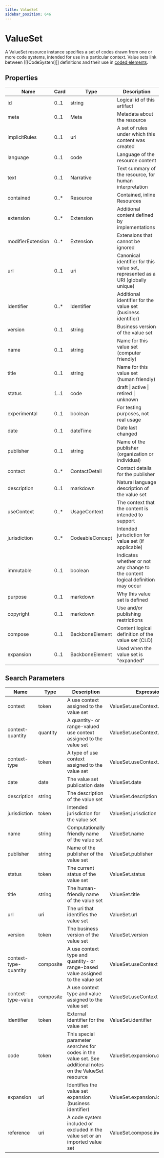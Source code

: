 ```yaml
---
title: ValueSet
sidebar_position: 646
---
```


# ValueSet

A ValueSet resource instance specifies a set of codes drawn from one or more code systems, intended for use in a
particular context. Value sets link between [[[CodeSystem]]] definitions and their use in [coded
elements](terminologies.html).

## Properties

| Name              | Card  | Type            | Description                                                                     |
| ----------------- | ----- | --------------- | ------------------------------------------------------------------------------- |
| id                | 0..1  | string          | Logical id of this artifact                                                     |
| meta              | 0..1  | Meta            | Metadata about the resource                                                     |
| implicitRules     | 0..1  | uri             | A set of rules under which this content was created                             |
| language          | 0..1  | code            | Language of the resource content                                                |
| text              | 0..1  | Narrative       | Text summary of the resource, for human interpretation                          |
| contained         | 0..\* | Resource        | Contained, inline Resources                                                     |
| extension         | 0..\* | Extension       | Additional content defined by implementations                                   |
| modifierExtension | 0..\* | Extension       | Extensions that cannot be ignored                                               |
| url               | 0..1  | uri             | Canonical identifier for this value set, represented as a URI (globally unique) |
| identifier        | 0..\* | Identifier      | Additional identifier for the value set (business identifier)                   |
| version           | 0..1  | string          | Business version of the value set                                               |
| name              | 0..1  | string          | Name for this value set (computer friendly)                                     |
| title             | 0..1  | string          | Name for this value set (human friendly)                                        |
| status            | 1..1  | code            | draft \| active \| retired \| unknown                                           |
| experimental      | 0..1  | boolean         | For testing purposes, not real usage                                            |
| date              | 0..1  | dateTime        | Date last changed                                                               |
| publisher         | 0..1  | string          | Name of the publisher (organization or individual)                              |
| contact           | 0..\* | ContactDetail   | Contact details for the publisher                                               |
| description       | 0..1  | markdown        | Natural language description of the value set                                   |
| useContext        | 0..\* | UsageContext    | The context that the content is intended to support                             |
| jurisdiction      | 0..\* | CodeableConcept | Intended jurisdiction for value set (if applicable)                             |
| immutable         | 0..1  | boolean         | Indicates whether or not any change to the content logical definition may occur |
| purpose           | 0..1  | markdown        | Why this value set is defined                                                   |
| copyright         | 0..1  | markdown        | Use and/or publishing restrictions                                              |
| compose           | 0..1  | BackboneElement | Content logical definition of the value set (CLD)                               |
| expansion         | 0..1  | BackboneElement | Used when the value set is "expanded"                                           |

## Search Parameters

| Name                  | Type      | Description                                                                                               | Expression                       |
| --------------------- | --------- | --------------------------------------------------------------------------------------------------------- | -------------------------------- |
| context               | token     | A use context assigned to the value set                                                                   | ValueSet.useContext.value        |
| context-quantity      | quantity  | A quantity- or range-valued use context assigned to the value set                                         | ValueSet.useContext.value        |
| context-type          | token     | A type of use context assigned to the value set                                                           | ValueSet.useContext.code         |
| date                  | date      | The value set publication date                                                                            | ValueSet.date                    |
| description           | string    | The description of the value set                                                                          | ValueSet.description             |
| jurisdiction          | token     | Intended jurisdiction for the value set                                                                   | ValueSet.jurisdiction            |
| name                  | string    | Computationally friendly name of the value set                                                            | ValueSet.name                    |
| publisher             | string    | Name of the publisher of the value set                                                                    | ValueSet.publisher               |
| status                | token     | The current status of the value set                                                                       | ValueSet.status                  |
| title                 | string    | The human-friendly name of the value set                                                                  | ValueSet.title                   |
| url                   | uri       | The uri that identifies the value set                                                                     | ValueSet.url                     |
| version               | token     | The business version of the value set                                                                     | ValueSet.version                 |
| context-type-quantity | composite | A use context type and quantity- or range-based value assigned to the value set                           | ValueSet.useContext              |
| context-type-value    | composite | A use context type and value assigned to the value set                                                    | ValueSet.useContext              |
| identifier            | token     | External identifier for the value set                                                                     | ValueSet.identifier              |
| code                  | token     | This special parameter searches for codes in the value set. See additional notes on the ValueSet resource | ValueSet.expansion.contains.code |
| expansion             | uri       | Identifies the value set expansion (business identifier)                                                  | ValueSet.expansion.identifier    |
| reference             | uri       | A code system included or excluded in the value set or an imported value set                              | ValueSet.compose.include.system  |
